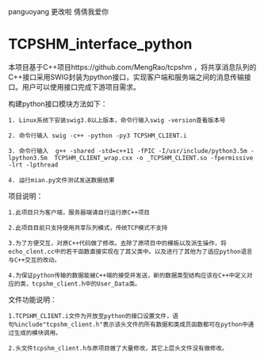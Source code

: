 panguoyang 更改啦
倩倩我爱你


# TCPSHM_interface_python

本项目基于C++项目https://github.com/MengRao/tcpshm ，将共享消息队列的C++接口采用SWIG封装为python接口，实现客户端和服务端之间的消息传输接口。用户可以使用接口完成下游项目需求。

构建python接口模块方法如下：

    1. Linux系统下安装swig3.0以上版本，命令行输入swig -version查看版本号
  
    2. 命令行输入 swig -c++ -python -py3 TCPSHM_CLIENT.i
  
    3. 命令行输入  g++ -shared -std=c++11 -fPIC -I/usr/include/python3.5m -lpython3.5m  TCPSHM_CLIENT_wrap.cxx -o _TCPSHM_CLIENT.so -fpermissive -lrt -lpthread
  
    4. 运行mian.py文件测试发送数据结果



项目说明：

    1.此项目只为客户端，服务器端请自行运行原C++项目
 
    2.此项目目前只支持使用共享队列模式，传统TCP模式不支持
  
    3.为了方便交互，对原C++代码做了修改。去除了原项目中的模板以及派生操作，将echo_clent.cc中的若干函数直接实现在了其父类中。以及进行了其他为了适应python语言与C++交互的改动。

    4.为保证python传输的数据能被C++端的接受并发送，新的数据类型结构应该在C++中定义对应的类，tcpshm_client.h中的User_Data类。

文件功能说明：

    1.TCPSHM_CLIENT.i文件为开放至python的接口设置文件，语句%include"tcpshm_client.h"表示该头文件的所有数据和类成员函数都可在python中通过生成的模块调用。
    
    2.头文件tcpshm_client.h与原项目做了大量修改，其它上层头文件没有做修改。

